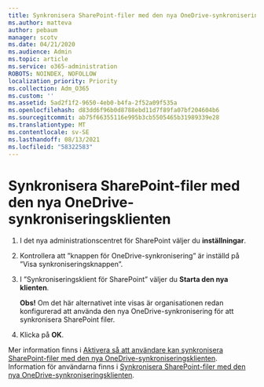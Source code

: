 ```yaml
---
title: Synkronisera SharePoint-filer med den nya OneDrive-synkroniseringsklienten
ms.author: matteva
author: pebaum
manager: scotv
ms.date: 04/21/2020
ms.audience: Admin
ms.topic: article
ms.service: o365-administration
ROBOTS: NOINDEX, NOFOLLOW
localization_priority: Priority
ms.collection: Adm_O365
ms.custom: ''
ms.assetid: 5ad2f1f2-9650-4eb0-b4fa-2f52a09f535a
ms.openlocfilehash: d83dd6f96b0d8788ebd11d7f89fa07bf204604b6
ms.sourcegitcommit: ab75f66355116e995b3cb5505465b31989339e28
ms.translationtype: MT
ms.contentlocale: sv-SE
ms.lasthandoff: 08/13/2021
ms.locfileid: "58322583"
---
```

# <a name="sync-sharepoint-files-with-the-new-onedrive-sync-client"></a>Synkronisera SharePoint-filer med den nya OneDrive-synkroniseringsklienten

1. I det nya administrationscentret för SharePoint väljer du **inställningar**.
    
2. Kontrollera att ”knappen för OneDrive-synkronisering” är inställd på ”Visa synkroniseringsknappen”.
    
3. I ”Synkroniseringsklient för SharePoint” väljer du **Starta den nya klienten**.  
    
    **Obs!** Om det här alternativet inte visas är organisationen redan konfigurerad att använda den nya OneDrive-synkronisering för att synkronisera SharePoint filer. 
  
4. Klicka på **OK**.
    
Mer information finns i [Aktivera så att användare kan synkronisera SharePoint-filer med den nya OneDrive-synkroniseringsklienten](https://go.microsoft.com/fwlink/?linkid=866433). Information för användarna finns i [Synkronisera SharePoint-filer med den nya OneDrive-synkroniseringsklienten](https://go.microsoft.com/fwlink/?linkid=866427).
  

